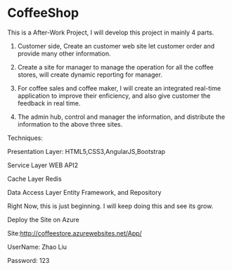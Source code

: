 # CoffeeShop
This is a After-Work Project, I will develop this project in mainly 4 parts.

1. Customer side, Create an customer web site let customer order and provide many other information.

2. Create a site for manager to manage the operation for all the coffee stores, will create dynamic reporting for manager.


3. For coffee sales and coffee maker, I will create an integrated real-time application to improve their enficiency, and also give 
customer the feedback in real time.


4. The admin hub, control and manager the information, and distribute the information to the above three sites.

Techniques:

Presentation Layer:
HTML5,CSS3,AngularJS,Bootstrap

Service Layer
WEB API2

Cache Layer
Redis

Data Access Layer
Entity Framework, and Repository

Right Now, this is just beginning. I will keep doing this and see its grow.


Deploy the Site on Azure


Site:http://coffeestore.azurewebsites.net/App/


UserName: Zhao Liu 


Password: 123

